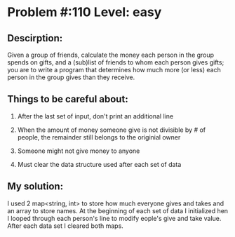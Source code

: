 # Problem #:110     Level: easy

## Descirption: 

Given a group of friends, calculate the money each person in the group spends on gifts, and a (sub)list of friends to whom each person gives gifts; you are to write a program that determines how much more (or less) each person in the group gives than they receive.

## Things to be careful about:
1) After the last set of input, don't print an additional line

2) When the amount of money someone give is not divisible by  # of people,  the  remainder still belongs to the originial owner

3) Someone might not give money to anyone 

4) Must clear the data structure used after each set of data


## My solution: 
I used 2 map<string, int> to store how much everyone gives and takes and an array to store names.
At the beginning of each set of data I initialized hen I looped through each person's line to modify eople's give and take value.
After each data set I cleared both maps.
